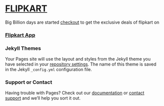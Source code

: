 # [FLIPKART](https://dl.flipkart.com/dl/?affid=pankajswa) 
Big Billion days are started [checkout](https://dl.flipkart.com/dl/?affid=pankajswa) to get the exclusive deals of flipkart on
### [Flipkart App](http://affiliate.flipkart.com/install-app?affid=pankajswa)

### Jekyll Themes

Your Pages site will use the layout and styles from the Jekyll theme you have selected in your [repository settings](https://github.com/pankajswami/flipkart/settings). The name of this theme is saved in the Jekyll `_config.yml` configuration file.

### Support or Contact

Having trouble with Pages? Check out our [documentation](https://help.github.com/categories/github-pages-basics/) or [contact support](https://github.com/contact) and we’ll help you sort it out.
